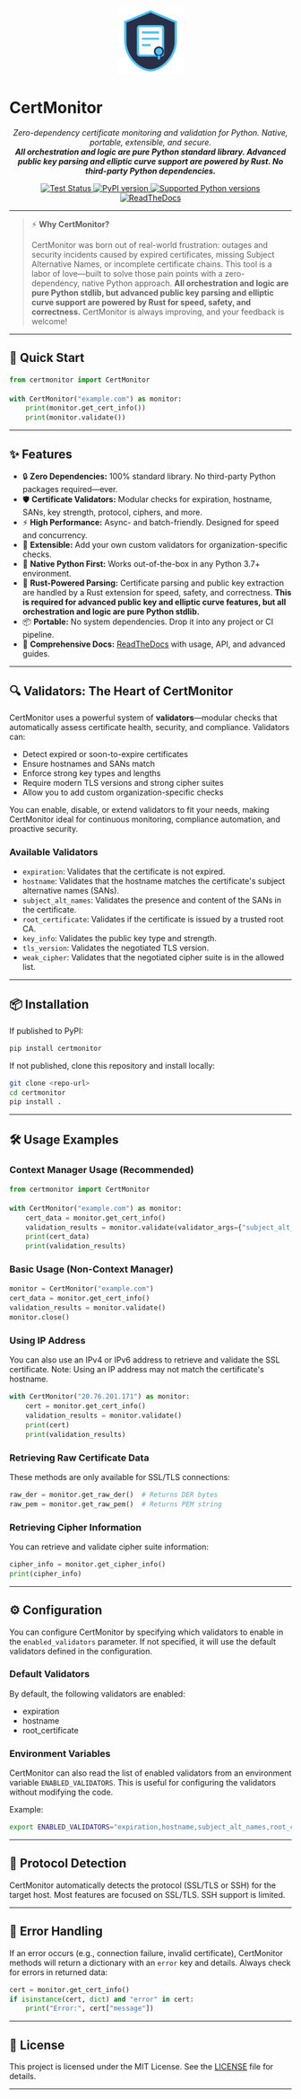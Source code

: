 <p align="center">
  <a href="https://certmonitor.readthedocs.io/">
    <img src="docs/images/logo.svg" alt="CertMonitor Logo" width="120" height="120">
  </a>
</p>

# CertMonitor

<p align="center">
  <em>Zero-dependency certificate monitoring and validation for Python. Native, portable, extensible, and secure.<br>
  <strong>All orchestration and logic are pure Python standard library. Advanced public key parsing and elliptic curve support are powered by Rust. No third-party Python dependencies.</strong></em>
</p>
<p align="center">
  <a href="https://github.com/bradh11/certmonitor/actions?query=workflow%3ATest" target="_blank">
    <img src="https://github.com/bradh11/certmonitor/actions/workflows/test.yml/badge.svg" alt="Test Status">
  </a>
  <a href="https://pypi.org/project/certmonitor" target="_blank">
    <img src="https://img.shields.io/pypi/v/certmonitor?color=%234FC3F7&label=pypi%20package" alt="PyPI version">
  </a>
  <a href="https://pypi.org/project/certmonitor" target="_blank">
    <img src="https://img.shields.io/pypi/pyversions/certmonitor.svg?color=%234FC3F7" alt="Supported Python versions">
  </a>
  <a href="https://certmonitor.readthedocs.io/" target="_blank">
    <img src="https://readthedocs.org/projects/certmonitor/badge/?version=latest" alt="ReadTheDocs">
  </a>
</p>

---

> ⚡️ **Why CertMonitor?**
>
> CertMonitor was born out of real-world frustration: outages and security incidents caused by expired certificates, missing Subject Alternative Names, or incomplete certificate chains. This tool is a labor of love—built to solve those pain points with a zero-dependency, native Python approach. <strong>All orchestration and logic are pure Python stdlib, but advanced public key parsing and elliptic curve support are powered by Rust for speed, safety, and correctness.</strong> CertMonitor is always improving, and your feedback is welcome!

---

## 🚀 Quick Start

```python
from certmonitor import CertMonitor

with CertMonitor("example.com") as monitor:
    print(monitor.get_cert_info())
    print(monitor.validate())
```

---

## ✨ Features

- 🔒 **Zero Dependencies:** 100% standard library. No third-party Python packages required—ever.
- 🛡️ **Certificate Validators:** Modular checks for expiration, hostname, SANs, key strength, protocol, ciphers, and more.
- ⚡ **High Performance:** Async- and batch-friendly. Designed for speed and concurrency.
- 🧩 **Extensible:** Add your own custom validators for organization-specific checks.
- 🐍 **Native Python First:** Works out-of-the-box in any Python 3.7+ environment.
- 🦀 **Rust-Powered Parsing:** Certificate parsing and public key extraction are handled by a Rust extension for speed, safety, and correctness. <strong>This is required for advanced public key and elliptic curve features, but all orchestration and logic are pure Python stdlib.</strong>
- 📦 **Portable:** No system dependencies. Drop it into any project or CI pipeline.
- 📝 **Comprehensive Docs:** [ReadTheDocs](https://certmonitor.readthedocs.io/) with usage, API, and advanced guides.

---

## 🔍 Validators: The Heart of CertMonitor

CertMonitor uses a powerful system of **validators**—modular checks that automatically assess certificate health, security, and compliance. Validators can:

- Detect expired or soon-to-expire certificates
- Ensure hostnames and SANs match
- Enforce strong key types and lengths
- Require modern TLS versions and strong cipher suites
- Allow you to add custom organization-specific checks

You can enable, disable, or extend validators to fit your needs, making CertMonitor ideal for continuous monitoring, compliance automation, and proactive security.

### Available Validators
- `expiration`: Validates that the certificate is not expired.
- `hostname`: Validates that the hostname matches the certificate's subject alternative names (SANs).
- `subject_alt_names`: Validates the presence and content of the SANs in the certificate.
- `root_certificate`: Validates if the certificate is issued by a trusted root CA.
- `key_info`: Validates the public key type and strength.
- `tls_version`: Validates the negotiated TLS version.
- `weak_cipher`: Validates that the negotiated cipher suite is in the allowed list.

---

## 📦 Installation

If published to PyPI:
```sh
pip install certmonitor
```
If not published, clone this repository and install locally:
```sh
git clone <repo-url>
cd certmonitor
pip install .
```

---

## 🛠️ Usage Examples

### Context Manager Usage (Recommended)
```python
from certmonitor import CertMonitor

with CertMonitor("example.com") as monitor:
    cert_data = monitor.get_cert_info()
    validation_results = monitor.validate(validator_args={"subject_alt_names": ["www.example.com"]})
    print(cert_data)
    print(validation_results)
```

### Basic Usage (Non-Context Manager)
```python
monitor = CertMonitor("example.com")
cert_data = monitor.get_cert_info()
validation_results = monitor.validate()
monitor.close()
```

### Using IP Address
You can also use an IPv4 or IPv6 address to retrieve and validate the SSL certificate. Note: Using an IP address may not match the certificate's hostname.
```python
with CertMonitor("20.76.201.171") as monitor:
    cert = monitor.get_cert_info()
    validation_results = monitor.validate()
    print(cert)
    print(validation_results)
```

### Retrieving Raw Certificate Data
These methods are only available for SSL/TLS connections:
```python
raw_der = monitor.get_raw_der()  # Returns DER bytes
raw_pem = monitor.get_raw_pem()  # Returns PEM string
```

### Retrieving Cipher Information
You can retrieve and validate cipher suite information:
```python
cipher_info = monitor.get_cipher_info()
print(cipher_info)
```

---

## ⚙️ Configuration

You can configure CertMonitor by specifying which validators to enable in the `enabled_validators` parameter. If not specified, it will use the default validators defined in the configuration.

### Default Validators
By default, the following validators are enabled:
- expiration
- hostname
- root_certificate

### Environment Variables
CertMonitor can also read the list of enabled validators from an environment variable `ENABLED_VALIDATORS`. This is useful for configuring the validators without modifying the code.

Example:
```sh
export ENABLED_VALIDATORS="expiration,hostname,subject_alt_names,root_certificate,key_info,tls_version,weak_cipher"
```

---

## 🔎 Protocol Detection
CertMonitor automatically detects the protocol (SSL/TLS or SSH) for the target host. Most features are focused on SSL/TLS. SSH support is limited.

---

## 🚨 Error Handling
If an error occurs (e.g., connection failure, invalid certificate), CertMonitor methods will return a dictionary with an `error` key and details. Always check for errors in returned data:
```python
cert = monitor.get_cert_info()
if isinstance(cert, dict) and "error" in cert:
    print("Error:", cert["message"])
```

---

## 📄 License
This project is licensed under the MIT License. See the [LICENSE](LICENSE) file for details.

---
